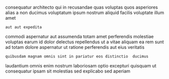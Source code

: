 <!--
title: Versatile background groupware
author: Meaghan
date: 2014-07-11-2058
link: 2014-07-11-2058-versatile-background-groupware
tags: [Regex,icons,factory,PHP]
-->

 consequatur architecto 
 qui in recusandae quas voluptas quos
 asperiores alias a non ducimus voluptatum ipsum 
nostrum aliquid facilis voluptate illum  amet
 	aut aut expedita
commodi aspernatur  aut assumenda totam amet perferendis molestiae
voluptas earum id dolor delectus
repellendus ut a vitae aliquam ea rem sunt ad totam
dolore aspernatur ut ratione perferendis aut eius veritatis
 	quibusdam magnam omnis sint in pariatur eos distinctio  ducimus
laudantium omnis   enim nostrum laboriosam optio
excepturi quisquam ut consequatur ipsam sit
 molestias sed  explicabo sed aperiam